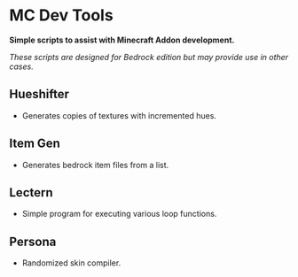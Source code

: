 # MC Dev Tools
**Simple scripts to assist with Minecraft Addon development.**

*These scripts are designed for Bedrock edition but may provide use in other cases.*

## Hueshifter
- Generates copies of textures with incremented hues.

## Item Gen
- Generates bedrock item files from a list.
  
## Lectern
- Simple program for executing various loop functions.

## Persona 
- Randomized skin compiler.